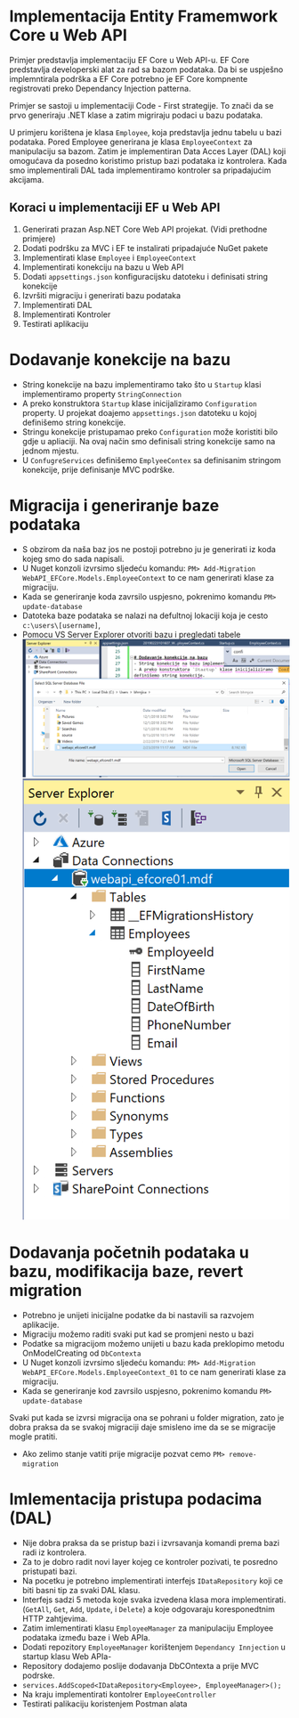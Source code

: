 ﻿# Implementacija Entity Framemwork Core u Web API

Primjer predstavlja implementaciju EF Core u Web API-u. EF Core predstavlja developerski alat za rad sa bazom podataka.
Da bi se uspješno implemntirala podrška a EF Core potrebno je EF Core kompnente registrovati preko Dependancy Injection patterna.

Primjer se sastoji u implementaciji Code - First strategije. To znači da se prvo generiraju .NET klase a zatim migriraju podaci u bazu podataka.

U primjeru korištena je klasa `Employee`, koja predstavlja jednu tabelu u bazi podataka. 
Pored Employee generirana je klasa `EmployeeContext` za manipulaciju sa bazom. Zatim je implementiran Data Acces Layer (DAL) 
koji omogućava da posedno koristimo pristup bazi podataka iz kontrolera. Kada smo implementirali DAL tada implementiramo 
kontroler sa pripadajućim akcijama. 

## Koraci u implementaciji EF u Web API

1. Generirati prazan Asp.NET Core Web API projekat. (Vidi prethodne primjere)
2. Dodati podršku za MVC i EF te instalirati pripadajuće NuGet pakete
3. Implementirati klase `Employee` i `EmployeeContext`
4. Implementirati konekciju na bazu u Web API
4. Dodati `appsettings.json` konfiguracijsku datoteku i definisati string konekcije
4. Izvršiti migraciju i generirati bazu podataka
5. Implementirati DAL
6. Implementirati Kontroler 
7. Testirati aplikaciju


# Dodavanje konekcije na bazu
- String konekcije na bazu implementiramo tako što u `Startup` klasi implementiramo property `StringConnection` 
- A preko konstruktora `Startup` klase inicijaliziramo `Configuration` property. U projekat doajemo `appsettings.json` datoteku u kojoj 
definišemo string konekcije.
- Stringu konekcije pristupamao preko `Configuration` može koristiti bilo gdje u apliaciji. Na ovaj način smo definisali string konekcije samo na jednom mjestu.
- U `ConfugreServices` definišemo `EmplyeeContex` sa definisanim stringom konekcije, prije definisanje MVC podrške.

# Migracija i generiranje baze podataka
- S obzirom da naša baz jos ne postoji potrebno ju je generirati iz koda kojeg smo do sada napisali. 
- U Nuget konzoli izvrsimo sljedeću komandu:
 `PM> Add-Migration WebAPI_EFCore.Models.EmployeeContext` to ce nam generirati klase za migraciju.
- Kada se generiranje koda zavrsilo uspjesno, pokrenimo komandu 
`PM> update-database`
- Datoteka baze podataka se nalazi na defultnoj lokaciji koja je cesto `c:\users\[username]`,
- Pomocu VS Server Explorer otvoriti bazu i pregledati tabele
![sl01](images/sl01.png)
![sl01](images/sl02.png)

# Dodavanja početnih podataka u bazu, modifikacija baze, revert migration

- Potrebno je unijeti inicijalne podatke da bi nastavili sa razvojem aplikacije.
- Migraciju možemo raditi svaki put kad se promjeni nesto u bazi  
- Podatke sa migracijom možemo unijeti u bazu kada preklopimo metodu OnModelCreating od `DbContexta`
- U Nuget konzoli izvrsimo sljedeću komandu:
 `PM> Add-Migration WebAPI_EFCore.Models.EmployeeContext_01` to ce nam generirati klase za migraciju.
- Kada se generiranje kod zavrsilo uspjesno, pokrenimo komandu 
`PM> update-database`

Svaki put kada se izvrsi migracija ona se pohrani u folder migration, 
zato je dobra praksa da se svakoj migraciji daje smisleno ime da se se migracije mogle pratiti.

- Ako zelimo stanje vatiti prije migracije pozvat cemo 
 `PM> remove-migration`

 

# Imlementacija pristupa podacima (DAL)
- Nije dobra praksa da se pristup bazi i izvrsavanja komandi prema bazi radi iz kontrolera. 
- Za to je dobro radit novi layer  kojeg ce kontroler pozivati, te posredno pristupati bazi.
- Na pocetku je potrebno implementirati interfejs `IDataRepository` koji ce biti basni tip za svaki DAL klasu. 
- Interfejs sadzi 5 metoda koje svaka izvedena klasa mora implementirati. (`GetAll`, `Get`, `Add`, `Update`, i `Delete`) a koje odgovaraju koresponedtnim HTTP zahtjevima.
- Zatim imlementirati klasu `EmployeeManager` za manipulaciju Employee podataka između baze i Web APIa.
- Dodati repozitory `EmployeeManager` korištenjem `Dependancy Innjection` u startup klasu Web APIa- 
- Repository dodajemo poslije dodavanja DbCOntexta a prije MVC podrske.
- `services.AddScoped<IDataRepository<Employee>, EmployeeManager>();`
- Na kraju implementirati kontolrer `EmployeeController`
- Testirati palikaciju koristenjem Postman alata